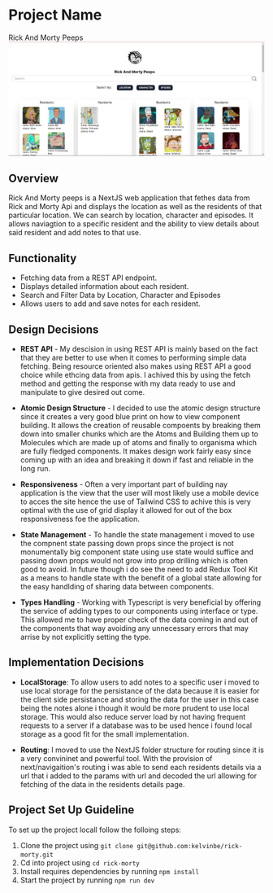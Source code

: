 
# Project Name
Rick And Morty Peeps
![Alt Text](https://github.com/kelvinbe/rick-morty/blob/fixes-code-cleanup/public/morty.png?raw=true)

## Overview

Rick And Morty peeps is a NextJS web application that fethes data from Rick and Morty Api and displays the location as well as the residents of that particular location. 
We can search by location, character and episodes. It allows naviagtion to a specific resident and the ability to view details about said resident and add notes to that use.

## Functionality

- Fetching data from a REST API endpoint.
- Displays detailed information about each resident.
- Search and Filter Data by Location, Character and Episodes
- Allows users to add and save notes for each resident.


## Design Decisions

- **REST API** - My descision in using REST API is mainly based on the fact that they are better to use when it comes to performing simple data fetching. Being resource oriented also makes using REST API a good choice while ethcing data from apis. I achived this by using the fetch method and getting the response with my data ready to use and manipulate to give desired out come.

- **Atomic Design Structure** - I decided to use the atomic design structure since it creates a very good blue print on how to view component building. It allows the creation of reusable compoents by breaking them down into smaller chunks which are the Atoms and Building them up to Molecules which are made up of atoms and finally to organisma which are fully fledged components. It makes design work fairly easy since coming up with an idea and breaking it down if fast and reliable in the long run.

- **Responsiveness** - Often a very important part of building nay application is the view that the user will most likely use a mobile device to acces the site hence the use of Tailwind CSS to achive this is very optimal with the use of grid display it allowed for out of the box responsiveness foe the application.

- **State Management** - To handle the state management i moved to use the compnent state passing down props since the project is not monumentally big component state using use state would suffice and passing down props would not grow into prop drilling which is often good to avoid. In future though i do see the need to add Redux Tool Kit as a means to handle state with the benefit of a global state allowing for the easy handlding of sharing data between components.

- **Types Handling** - Working with Typescript is very beneficial by offering the service of adding types to our components using interface or type. This allowed me to have proper check of the data coming in and out of the components that way avoiding any unnecessary errors that may arrise by not explicitly setting the type.

## Implementation Decisions

- **LocalStorage**: To allow users to add notes to a specific user i moved to use local storage for the persistance of the data because it is easier for the client side persistance  and  storing the data for the user in this case being the notes alone i though it would be more prudent to use local storage. This would also reduce server load by not having frequent requests to a server if a database was to be used hence i found local storage as a good fit for the small implementation.

- **Routing**: I moved to use the NextJS folder structure for routing since it is a very convininet and powerful tool. With the provision of next/navigaition's routing i was able to send each residents details via a url that i added to the params with url and decoded the url allowing for fetching of the data in the residents details page.


## Project Set Up Guideline

To set up the project locall follow the folloing steps:
1. Clone the project using `git clone git@github.com:kelvinbe/rick-morty.git`
2. Cd into project using `cd rick-morty`
3. Install requires dependencies by running `npm install`
4. Start the project by running `npm run dev`

